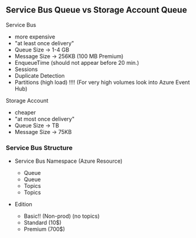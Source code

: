## Service Bus Queue vs Storage Account Queue

Service Bus
- more expensive
- "at least once delivery" 
- Queue Size -> 1-4 GB
- Message Size -> 256KB (100 MB Premium)
- EnqueueTime (should not appear before 20 min.)
- Sessions
- Duplicate Detection
- Partitions (high load)  !!!! (For very high volumes look into Azure Event Hub)


Storage Account
- cheaper
- "at most once delivery"
- Queue Size -> TB
- Message Size -> 75KB



### Service Bus Structure

- Service Bus Namespace (Azure Resource)
   - Queue
   - Queue
   - Topics
   - Topics

- Edition
   - Basic!! (Non-prod) (no topics)
   - Standard (10$)
   - Premium (700$)